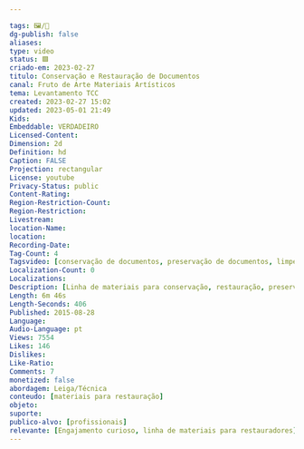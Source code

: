 ```yaml
---

tags: 🖼️/🎥️
dg-publish: false
aliases: 
type: video
status: 🟩️  
criado-em: 2023-02-27
titulo: Conservação e Restauração de Documentos
canal: Fruto de Arte Materiais Artísticos
tema: Levantamento TCC 
created: 2023-02-27 15:02
updated: 2023-05-01 21:49
Kids: 
Embeddable: VERDADEIRO
Licensed-Content: 
Dimension: 2d
Definition: hd
Caption: FALSE
Projection: rectangular
License: youtube
Privacy-Status: public
Content-Rating: 
Region-Restriction-Count: 
Region-Restriction: 
Livestream: 
location-Name: 
location: 
Recording-Date: 
Tag-Count: 4
Tagsvideo: [conservação de documentos, preservação de documentos, limpeza de documentos, lineco]
Localization-Count: 0
Localizations: 
Description: [Linha de materiais para conservação, restauração, preservação e limpeza de documentos, possibilitando maior durabilidade e longevidade.<br>Você encontra esses materiais para conservação e preservação em nossa loja virtual]
Length: 6m 46s
Length-Seconds: 406
Published: 2015-08-28
Language: 
Audio-Language: pt
Views: 7554
Likes: 146
Dislikes: 
Like-Ratio: 
Comments: 7
monetized: false
abordagem: Leiga/Técnica
conteudo: [materiais para restauração]
objeto: 
suporte:
publico-alvo: [profissionais]
relevante: [Engajamento curioso, linha de materiais para restauradores]
---
```

